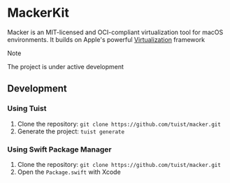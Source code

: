 # MackerKit

Macker is an MIT-licensed and OCI-compliant virtualization tool for macOS environments.
It builds on Apple's powerful [Virtualization](https://developer.apple.com/documentation/virtualization) framework

> [!NOTE]
> The project is under active development

## Development

### Using Tuist

1. Clone the repository: `git clone https://github.com/tuist/macker.git`
2. Generate the project: `tuist generate`


### Using Swift Package Manager

1. Clone the repository: `git clone https://github.com/tuist/macker.git`
2. Open the `Package.swift` with Xcode